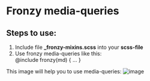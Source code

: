 <h1>Fronzy media-queries</h1>
<h2>Steps to use:</h2>
<ol>
  <li>Include file <b>_fronzy-mixins.scss</b> into your <b>scss-file</b></li>
  <li>Use fronzy media-queries like this:<br>
  @include fronzy(md) { ... }</li>
</ol>
This image will help you to use media-queries:
<img src="https://habrastorage.org/files/599/a18/65f/599a1865ff1243f6b09626389a695273.jpg" alt="image">



